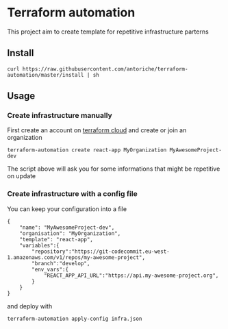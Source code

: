 # Terraform automation

This project aim to create template for repetitive infrastructure parterns

## Install

```
curl https://raw.githubusercontent.com/antoriche/terraform-automation/master/install | sh
```

## Usage

### Create infrastructure manually

First create an account on [terraform cloud](https://app.terraform.io/) and create or join an organization

```
terraform-automation create react-app MyOrganization MyAwesomeProject-dev
```

The script above will ask you for some informations that might be repetitive on update

### Create infrastructure with a config file

You can keep your configuration into a file

```
{
    "name": "MyAwesomeProject-dev",
    "organisation": "MyOrganization",
    "template": "react-app",
    "variables":{
        "repository":"https://git-codecommit.eu-west-1.amazonaws.com/v1/repos/my-awesome-project",
        "branch":"develop",
        "env_vars":{
            "REACT_APP_API_URL":"https://api.my-awesome-project.org",
        }
    }
}
```

and deploy with

```
terraform-automation apply-config infra.json
```
